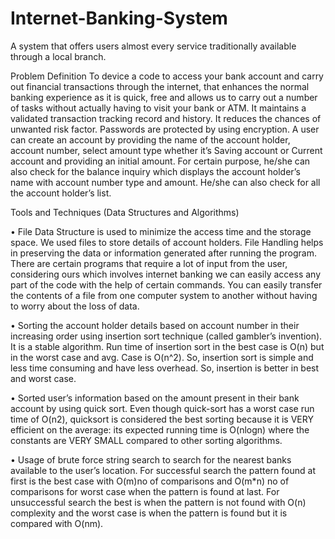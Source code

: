 # Internet-Banking-System
A system that offers users almost every service traditionally available through a local branch.

Problem Definition
  To device a code to access your bank account and carry out financial transactions through the internet, that enhances the normal banking experience as it is quick, free and allows us to carry out a number of tasks without actually having to visit your bank or ATM. It maintains a validated transaction tracking record and history. It reduces the chances of unwanted risk factor. Passwords are protected by using encryption.
  A user can create an account by providing the name of the account holder, account number, select amount type whether it’s Saving account or Current account and providing an initial amount. For certain purpose, he/she can also check for the balance inquiry which displays the account holder’s name with account number type and amount. He/she can also check for all the account holder’s list.


Tools and Techniques (Data Structures and Algorithms)

•	File Data Structure is used to minimize the access time and the storage space. We used files to store details of account holders. File Handling helps in preserving the data or information generated after running the program. There are certain programs that require a lot of input from the user, considering ours which involves internet banking we can easily access any part of the code with the help of certain commands. You can easily transfer the contents of a file from one computer system to another without having to worry about the loss of data.

•	Sorting the account holder details based on account number in their increasing order using insertion sort technique (called gambler’s invention). It is a stable algorithm. Run time of insertion sort in the best case is O(n) but in the worst case and avg. Case is O(n^2). So, insertion sort is simple and less time consuming and have less overhead. So, insertion is better in best and worst case.

•	Sorted user’s information based on the amount present in their bank account by using quick sort. Even though quick-sort has a worst case run time of O(n2), quicksort is considered the best sorting because it is VERY efficient on the average: its expected running time is O(nlogn) where the constants are VERY SMALL compared to other sorting algorithms.

•	Usage of brute force string search to search for the nearest banks available to the user’s location. For successful search the pattern found at first is the best case with O(m)no of comparisons and O(m*n) no of comparisons for worst case when the pattern is found at last. For unsuccessful search the best is when the pattern is not found with O(n) complexity and the worst case is when the pattern is found but it is compared with O(nm).
